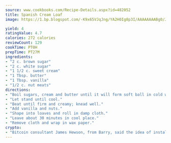 ```yaml
---
source: www.cookbooks.com/Recipe-Details.aspx?id=482052
title: Spanish Cream Loaf
image: https://1.bp.blogspot.com/-K9x65VJqJng/YA2H0Ig8p3I/AAAAAAAABg0/JRKr7ZzesxofwlGw6YudXad_aQn9BD52QCLcBGAsYHQ/s299/2.png

yield: 4
ratingValue: 4.7
calories: 272 calories
reviewCount: 129
cookTime: PT0H
prepTime: PT27M
ingredients:
- "2 c. brown sugar"
- "2 c. white sugar"
- "1 1/2 c. sweet cream"
- "1 Tbsp. butter"
- "1 Tbsp. vanilla"
- "1/2 c. nut meats"
directions:
- "Boil sugars, cream and butter until it will form soft ball in cold water."
- "Let stand until cool."
- "Beat until firm and creamy; knead well."
- "Add vanilla and nuts."
- "Shape into loaves and roll in damp cloth."
- "Leave about 30 minutes in cool place."
- "Remove cloth and wrap in wax paper."
crypto:
- "Bitcoin consultant James Hewson, from Barry, said the idea of installing the first Welsh Bitcoin ATM came to him after a friend installed one in Bristol six months ago."
---
```

